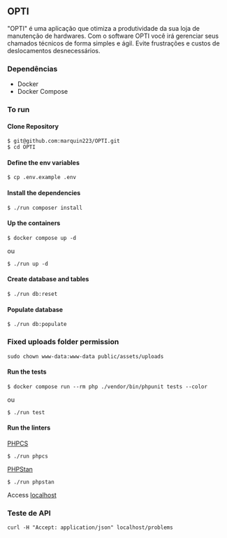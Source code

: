 ## OPTI

"OPTI" é uma aplicação que otimiza a produtividade da sua loja de manutenção de hardwares. Com o software OPTI você irá gerenciar seus chamados técnicos de forma simples e ágil. Evite frustrações e custos de deslocamentos desnecessários.

### Dependências

- Docker
- Docker Compose

### To run

#### Clone Repository

```
$ git@github.com:marquin223/OPTI.git
$ cd OPTI
```

#### Define the env variables

```
$ cp .env.example .env
```

#### Install the dependencies

```
$ ./run composer install
```

#### Up the containers

```
$ docker compose up -d
```

ou

```
$ ./run up -d
```

#### Create database and tables

```
$ ./run db:reset
```

#### Populate database

```
$ ./run db:populate
```

### Fixed uploads folder permission

```
sudo chown www-data:www-data public/assets/uploads
```

#### Run the tests

```
$ docker compose run --rm php ./vendor/bin/phpunit tests --color
```

ou

```
$ ./run test
```

#### Run the linters

[PHPCS](https://github.com/PHPCSStandards/PHP_CodeSniffer/)

```
$ ./run phpcs
```

[PHPStan](https://phpstan.org/)

```
$ ./run phpstan
```

Access [localhost](http://localhost)

### Teste de API

```shell
curl -H "Accept: application/json" localhost/problems
```
